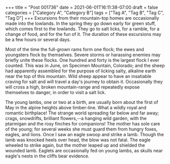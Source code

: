 +++
title = "Post 001736"
date = 2021-06-01T16:11:38-07:00
draft = false
categories = ["Category A", "Category B"]
tags = ["Tag A", "Tag B", "Tag C", "Tag D"]
+++
Excursions from their mountain-top homes are occasionally made into the lowlands. In the spring they go down early for green stuff, which comes first to the lowlands. They go to salt licks, for a ramble, for a change of food, and for the fun of it. The duration of these excursions may be a few hours or several days.

Most of the time the full-grown rams form one flock; the ewes and youngsters flock by themselves. Severe storms or harassing enemies may briefly unite these flocks. One hundred and forty is the largest flock I ever counted. This was in June, on Specimen Mountain, Colorado; and the sheep had apparently assembled for the purpose of licking salty, alkaline earth near the top of this mountain. Wild sheep appear to have an insatiable craving for salt and will travel a day's journey to obtain it. Occasionally they will cross a high, broken mountain-range and repeatedly expose themselves to danger, in order to visit a salt lick.

The young lambs, one or two at a birth, are usually born about the first of May in the alpine heights above timber-line. What a wildly royal and romantic birthplace! The strange world spreading far below and far away; crags, snowdrifts, brilliant flowers,--a hanging wild garden, with the ptarmigan and the rosy finches for companions! The mother has sole care of the young; for several weeks she must guard them from hungry foxes, eagles, and lions. Once I saw an eagle swoop and strike a lamb. Though the lamb was knocked heels over head, the blow was not fatal. The eagle wheeled to strike again, but the mother leaped up and shielded the wounded lamb. Eaglets are occasionally fed on young lambs, as skulls near eagle's nests in the cliffs bear evidence.
